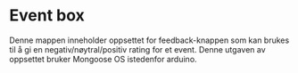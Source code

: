# Event box

Denne mappen inneholder oppsettet for feedback-knappen som kan brukes til å gi
en negativ/nøytral/positiv rating for et event. Denne utgaven av oppsettet
bruker Mongoose OS istedenfor arduino.
